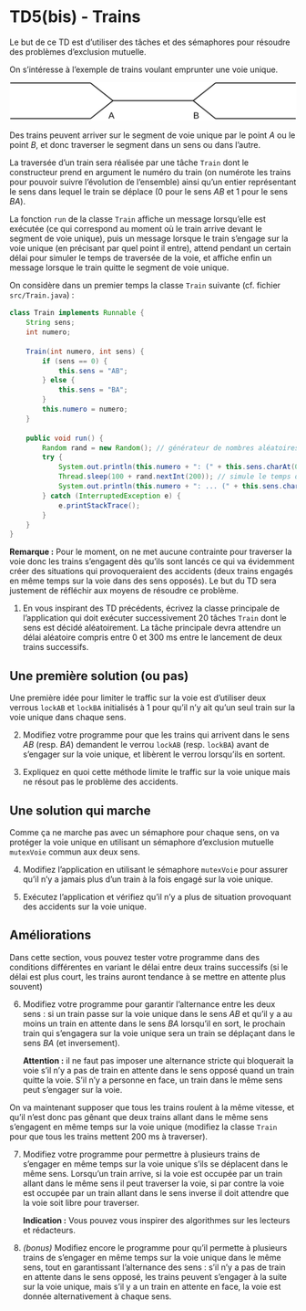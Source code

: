 # TD5(bis) - Trains

Le but de ce TD est d’utiliser des tâches et des sémaphores pour résoudre des problèmes d’exclusion mutuelle.

On s’intéresse à l’exemple de trains voulant emprunter une voie unique.

![voies](images/voies.png)

Des trains peuvent arriver sur le segment de voie unique par le point _A_ ou le point _B_, et donc traverser le segment dans un sens ou dans l’autre.

La traversée d’un train sera réalisée par une tâche `Train` dont le constructeur prend en argument le numéro du train (on numérote les trains pour pouvoir suivre l’évolution de l’ensemble) ainsi qu’un entier représentant le sens dans lequel le train se déplace (0 pour le sens _AB_ et 1 pour le sens _BA_).

La fonction `run` de la classe `Train` affiche un message lorsqu’elle est exécutée (ce qui correspond au moment où le train arrive devant le segment de voie unique), puis un message lorsque le train s’engage sur la voie unique (en précisant par quel point il entre), attend pendant un certain délai pour simuler le temps de traversée de la voie, et affiche enfin un message lorsque le train quitte le segment de voie unique.

On considère dans un premier temps la classe `Train` suivante (cf. fichier `src/Train.java`) :
```java
class Train implements Runnable {
    String sens;
    int numero;

    Train(int numero, int sens) {
        if (sens == 0) {
            this.sens = "AB";
        } else {
            this.sens = "BA";
        }
        this.numero = numero;
    }

    public void run() {
        Random rand = new Random(); // générateur de nombres aléatoires
        try {
            System.out.println(this.numero + ": (" + this.sens.charAt(0) + ") ... ");
            Thread.sleep(100 + rand.nextInt(200)); // simule le temps de traversée
            System.out.println(this.numero + ": ... (" + this.sens.charAt(1) + ")");
        } catch (InterruptedException e) {
            e.printStackTrace();
        }
    }
}
```

**Remarque :** Pour le moment, on ne met aucune contrainte pour traverser la voie donc les trains s’engagent dès qu’ils sont lancés ce qui va évidemment créer des situations qui provoqueraient des accidents (deux trains engagés en même temps sur la voie dans des sens opposés). Le but du TD sera justement de réfléchir aux moyens de résoudre ce problème.

1. En vous inspirant des TD précédents, écrivez la classe principale de l’application qui doit exécuter successivement 20 tâches `Train` dont le sens est décidé aléatoirement. La tâche principale devra attendre un délai aléatoire compris entre 0 et 300 ms entre le lancement de deux trains successifs.

## Une première solution (ou pas)

Une première idée pour limiter le traffic sur la voie est d’utiliser deux verrous `lockAB` et `lockBA` initialisés à 1 pour qu’il n’y ait qu’un seul train sur la voie unique dans chaque sens.

2. Modifiez votre programme pour que les trains qui arrivent dans le sens _AB_ (resp. _BA_) demandent le verrou `lockAB` (resp. `lockBA`) avant de s’engager sur la voie unique, et libèrent le verrou lorsqu’ils en sortent.

3. Expliquez en quoi cette méthode limite le traffic sur la voie unique mais ne résout pas le problème des accidents.

## Une solution qui marche

Comme ça ne marche pas avec un sémaphore pour chaque sens, on va protéger la voie unique en utilisant un sémaphore d’exclusion mutuelle `mutexVoie` commun aux deux sens.

4. Modifiez l’application en utilisant le sémaphore `mutexVoie` pour assurer qu’il n’y a jamais plus d’un train à la fois engagé sur la voie unique.

5. Exécutez l’application et vérifiez qu’il n’y a plus de situation provoquant des accidents sur la voie unique.

## Améliorations

Dans cette section, vous pouvez tester votre programme dans des conditions différentes en variant le délai entre deux trains successifs (si le délai est plus court, les trains auront tendance à se mettre en attente plus souvent)

6. Modifiez votre programme pour garantir l’alternance entre les deux sens : si un train passe sur la voie unique dans le sens _AB_ et qu’il y a au moins un train en attente dans le sens _BA_ lorsqu’il en sort, le prochain train qui s’engagera sur la voie unique sera un train se déplaçant dans le sens _BA_ (et inversement).

    **Attention :** il ne faut pas imposer une alternance stricte qui bloquerait la voie s’il n’y a pas de train en attente dans le sens opposé quand un train quitte la voie. S’il n’y a personne en face, un train dans le même sens peut s’engager sur la voie.

On va maintenant supposer que tous les trains roulent à la même vitesse, et qu’il n’est donc pas gênant que deux trains allant dans le même sens s’engagent en même temps sur la voie unique (modifiez la classe `Train` pour que tous les trains mettent 200 ms à traverser).

7. Modifiez votre programme pour permettre à plusieurs trains de s’engager en même temps sur la voie unique s’ils se déplacent dans le même sens. Lorsqu’un train arrive, si la voie est occupée par un train allant dans le même sens il peut traverser la voie, si par contre la voie est occupée par un train allant dans le sens inverse il doit attendre que la voie soit libre pour traverser.

    **Indication :** Vous pouvez vous inspirer des algorithmes sur les lecteurs et rédacteurs.

8. _(bonus)_ Modifiez encore le programme pour qu’il permette à plusieurs trains de s’engager en même temps sur la voie unique dans le même sens, tout en garantissant l’alternance des sens : s’il n’y a pas de train en attente dans le sens opposé, les trains peuvent s’engager à la suite sur la voie unique, mais s’il y a un train en attente en face, la voie est donnée alternativement à chaque sens.
